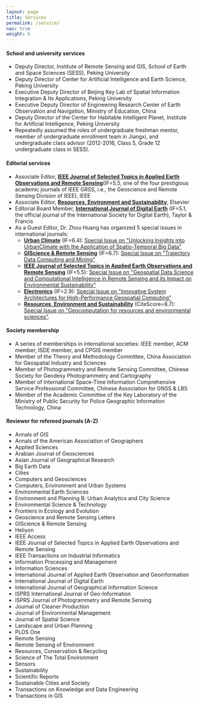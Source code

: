 ```yaml
---
layout: page
title: Services
permalink: /service/
nav: true
weight: 6
---
```


#### **School and university services**

- Deputy Director, Institute of Remote Sensing and GIS, School of Earth and Space Sciences (SESS), Peking University
- Deputy Director of Center for Artificial Intelligence and Earth Science, Peking University
- Executive Deputy Director of Beijing Key Lab of Spatial Information Integration & Its Applications, Peking University
- Executive Deputy Director of Engineering Research Center of Earth Observation and Navigation, Ministry of Education, China
- Deputy Director of the Center for Habitable Intelligent Planet, Institute for Artificial Intelligence, Peking University
- Repeatedly assumed the roles of undergraduate freshman mentor, member of undergraduate enrollment team in Jiangxi, and undergraduate class advisor (2012-2016, Class 5, Grade 12 undergraduate class in SESS).

#### **Editorial services**

- Associate Editor, **[IEEE Journal of Selected Topics in Applied Earth Observations and Remote Sensing](https://ieeexplore.ieee.org/xpl/RecentIssue.jsp?punumber=4609443)**(IF=5.5, one of the four prestigious academic journals of IEEE GRSS, i.e., the Geoscience and Remote Sensing Division of IEEE), IEEE
- Associate Editor, **[Resources, Environment and Sustainability](https://www.sciencedirect.com/journal/resources-environment-and-sustainability)**, Elsevier
- Editorial Board Member, **[International Journal of Digital Earth](https://www.tandfonline.com/toc/tjde20/current)** (IF=5.1, the official journal of the International Society for Digital Earth), Taylor & Francis
- As a Guest Editor, Dr. Zhou Huang has organized 5 special issues in international journals:
  - **[Urban Climate](https://www.sciencedirect.com/journal/urban-climate)** (IF=6.4): [Special Issue on "Unlocking lnsights into UrbanClimate with the Application of Spatio-Temporal Big Data"](https://www.sciencedirect.com/journal/urban-climate/about/call-for-papers)
  - **[GIScience & Remote Sensing](https://www.tandfonline.com/journals/tgrs20)** (IF=6.7): [Special Issue on "Trajectory Data Computing and Mining"](https://think.taylorandfrancis.com/special_issues/trajectory-data-computing-mining/?utm_source=TFO&utm_medium=cms&utm_campaign=JPG15743)
  - **[IEEE Journal of Selected Topics in Applied Earth Observations and Remote Sensing](https://ieeexplore.ieee.org/xpl/RecentIssue.jsp?punumber=4609443)** (IF=5.5): [Special Issue on "Geospatial Data Science and Computational Intelligence in Remote Sensing and its Impact on Environmental Sustainability"](https://www.grss-ieee.org/wp-content/uploads/2023/07/cfp_Geospatial-Data-Science-in-Remote-Sensing-and-its-Impact-on-Environmental-Sustainability.pdf)
  - **[Electronics](https://www.mdpi.com/journal/electronics)** (IF=2.9): [Special Issue on "Innovative System Architectures for High-Performance Geospatial Computing"](https://www.mdpi.com/journal/electronics/special_issues/9B6172YH18)
  - **[Resources, Environment and Sustainability](https://www.sciencedirect.com/journal/resources-environment-and-sustainability)** (CiteScore=8.7): [Special Issue on "Geocomputation for resources and environmental sciences"](https://www.sciencedirect.com/journal/resources-environment-and-sustainability/about/call-for-papers).

#### **Society membership**

- A series of memberships in international societies: IEEE member, ACM member, ISDE member, and CPGIS member
- Member of the Theory and Methodology Committee, China Association for Geospatial Industry and Sciences
- Member of Photogrammetry and Remote Sensing Committee, Chinese Society for Geodesy Photogrammetry and Cartography
- Member of International Space-Time Information Comprehensive Service Professional Committee, Chinese Association for GNSS & LBS
- Member of the Academic Committee of the Key Laboratory of the Ministry of Public Security for Police Geographic Information Technology, China

#### **Reviewer for refereed journals (A-Z)**

- Annals of GIS
- Annals of the American Association of Geographers
- Applied Sciences
- Arabian Journal of Geosciences
- Asian Journal of Geographical Research
- Big Earth Data
- Cities
- Computers and Geosciences
- Computers, Environment and Urban Systems
- Environmental Earth Sciences
- Environment and Planning B: Urban Analytics and City Science
- Environmental Science & Technology
- Frontiers in Ecology and Evolution
- Geoscience and Remote Sensing Letters
- GIScience & Remote Sensing
- Heliyon
- IEEE Access
- IEEE Journal of Selected Topics in Applied Earth Observations and Remote Sensing
- IEEE Transactions on Industrial Informatics
- Information Processing and Management
- Information Sciences
- International Journal of Applied Earth Observation and Geoinformation
- International Journal of Digital Earth
- International Journal of Geographical Information Science
- ISPRS International Journal of Geo-Information
- ISPRS Journal of Photogrammetry and Remote Sensing
- Journal of Cleaner Production
- Journal of Environmental Management
- Journal of Spatial Science
- Landscape and Urban Planning
- PLOS One
- Remote Sensing
- Remote Sensing of Environment
- Resources, Conservation & Recycling
- Science of The Total Environment
- Sensors
- Sustainability
- Scientific Reports
- Sustainable Cities and Society
- Transactions on Knowledge and Data Engineering
- Transactions in GIS
